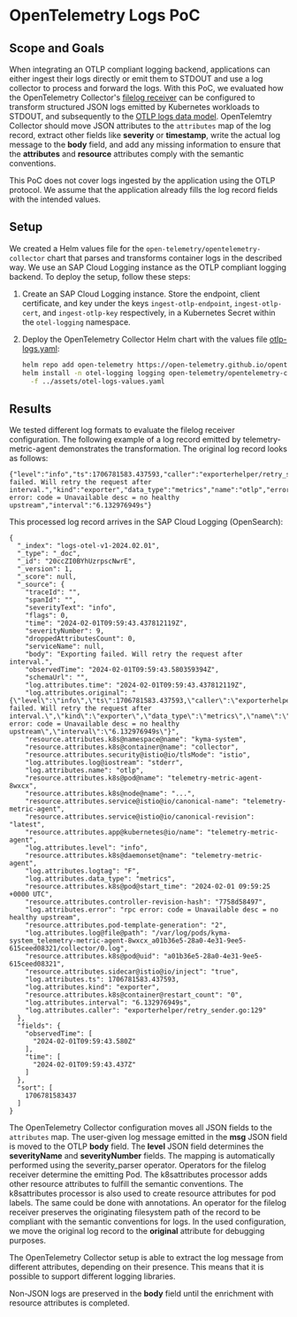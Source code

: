 # OpenTelemetry Logs PoC

## Scope and Goals

When integrating an OTLP compliant logging backend, applications can either ingest their logs directly or emit them to STDOUT and use a log collector to process and forward the logs.
With this PoC, we evaluated how the OpenTelemetry Collector's [filelog receiver](https://github.com/open-telemetry/opentelemetry-collector-contrib/tree/main/receiver/filelogreceiver) can be configured to transform structured JSON logs emitted by Kubernetes workloads to STDOUT, and subsequently to the [OTLP logs data model](https://opentelemetry.io/docs/specs/otel/logs/data-model/).
OpenTelemtry Collector should move JSON attributes to the `attributes` map of the log record, extract other fields like **severity** or **timestamp**, write the actual log message to the **body** field, and add any missing information to ensure that the **attributes** and **resource** attributes comply with the semantic conventions.

This PoC does not cover logs ingested by the application using the OTLP protocol. We assume that the application already fills the log record fields with the intended values.

## Setup

We created a Helm values file for the `open-telemetry/opentelemetry-collector` chart that parses and transforms container logs in the described way. We use an SAP Cloud Logging instance as the OTLP compliant logging backend. To deploy the setup, follow these steps:

1. Create an SAP Cloud Logging instance. Store the endpoint, client certificate, and key under the keys `ingest-otlp-endpoint`, `ingest-otlp-cert`, and `ingest-otlp-key` respectively, in a Kubernetes Secret within the `otel-logging` namespace.

2. Deploy the OpenTelemetry Collector Helm chart with the values file [otlp-logs.yaml](../assets/otel-logs-values.yaml):

   ```bash
   helm repo add open-telemetry https://open-telemetry.github.io/opentelemetry-helm-charts
   helm install -n otel-logging logging open-telemetry/opentelemetry-collector \
     -f ../assets/otel-logs-values.yaml
   ```

## Results

We tested different log formats to evaluate the filelog receiver configuration. The following example of a log record emitted by telemetry-metric-agent demonstrates the transformation. The original log record looks as follows:

```
{"level":"info","ts":1706781583.437593,"caller":"exporterhelper/retry_sender.go:129","msg":"Exporting failed. Will retry the request after interval.","kind":"exporter","data_type":"metrics","name":"otlp","error":"rpc error: code = Unavailable desc = no healthy upstream","interval":"6.132976949s"}
```

This processed log record arrives in the SAP Cloud Logging (OpenSearch):

```
{
  "_index": "logs-otel-v1-2024.02.01",
  "_type": "_doc",
  "_id": "20ccZI0BYhUzrpscNwrE",
  "_version": 1,
  "_score": null,
  "_source": {
    "traceId": "",
    "spanId": "",
    "severityText": "info",
    "flags": 0,
    "time": "2024-02-01T09:59:43.437812119Z",
    "severityNumber": 9,
    "droppedAttributesCount": 0,
    "serviceName": null,
    "body": "Exporting failed. Will retry the request after interval.",
    "observedTime": "2024-02-01T09:59:43.580359394Z",
    "schemaUrl": "",
    "log.attributes.time": "2024-02-01T09:59:43.437812119Z",
    "log.attributes.original": "{\"level\":\"info\",\"ts\":1706781583.437593,\"caller\":\"exporterhelper/retry_sender.go:129\",\"msg\":\"Exporting failed. Will retry the request after interval.\",\"kind\":\"exporter\",\"data_type\":\"metrics\",\"name\":\"otlp\",\"error\":\"rpc error: code = Unavailable desc = no healthy upstream\",\"interval\":\"6.132976949s\"}",
    "resource.attributes.k8s@namespace@name": "kyma-system",
    "resource.attributes.k8s@container@name": "collector",
    "resource.attributes.security@istio@io/tlsMode": "istio",
    "log.attributes.log@iostream": "stderr",
    "log.attributes.name": "otlp",
    "resource.attributes.k8s@pod@name": "telemetry-metric-agent-8wxcx",
    "resource.attributes.k8s@node@name": "...",
    "resource.attributes.service@istio@io/canonical-name": "telemetry-metric-agent",
    "resource.attributes.service@istio@io/canonical-revision": "latest",
    "resource.attributes.app@kubernetes@io/name": "telemetry-metric-agent",
    "log.attributes.level": "info",
    "resource.attributes.k8s@daemonset@name": "telemetry-metric-agent",
    "log.attributes.logtag": "F",
    "log.attributes.data_type": "metrics",
    "resource.attributes.k8s@pod@start_time": "2024-02-01 09:59:25 +0000 UTC",
    "resource.attributes.controller-revision-hash": "7758d58497",
    "log.attributes.error": "rpc error: code = Unavailable desc = no healthy upstream",
    "resource.attributes.pod-template-generation": "2",
    "log.attributes.log@file@path": "/var/log/pods/kyma-system_telemetry-metric-agent-8wxcx_a01b36e5-28a0-4e31-9ee5-615ceed08321/collector/0.log",
    "resource.attributes.k8s@pod@uid": "a01b36e5-28a0-4e31-9ee5-615ceed08321",
    "resource.attributes.sidecar@istio@io/inject": "true",
    "log.attributes.ts": 1706781583.437593,
    "log.attributes.kind": "exporter",
    "resource.attributes.k8s@container@restart_count": "0",
    "log.attributes.interval": "6.132976949s",
    "log.attributes.caller": "exporterhelper/retry_sender.go:129"
  },
  "fields": {
    "observedTime": [
      "2024-02-01T09:59:43.580Z"
    ],
    "time": [
      "2024-02-01T09:59:43.437Z"
    ]
  },
  "sort": [
    1706781583437
  ]
}
```

The OpenTelemetry Collector configuration moves all JSON fields to the `attributes` map. The user-given log message emitted in the **msg** JSON field is moved to the OTLP **body** field.
The **level** JSON field determines the **severityName** and **severityNumber** fields. The mapping is automatically performed using the severity_parser operator.
Operators for the filelog receiver determine the emitting Pod. The k8sattributes processor adds other resource attributes to fulfill the semantic conventions.
The k8sattributes processor is also used to create resource attributes for pod labels. The same could be done with annotations.
An operator for the filelog receiver preserves the originating filesystem path of the record to be compliant with the semantic conventions for logs.
In the used configuration, we move the original log record to the **original** attribute for debugging purposes.

The OpenTelemetry Collector setup is able to extract the log message from different attributes, depending on their presence. This means that it is possible to support different logging libraries.

Non-JSON logs are preserved in the **body** field until the enrichment with resource attributes is completed.